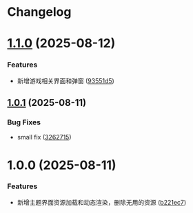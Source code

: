 <a name="readme-top"></a>

# Changelog

# [1.1.0](https://github.com/anguer/onet/compare/v1.0.1...v1.1.0) (2025-08-12)


### Features

* 新增游戏相关界面和弹窗 ([93551d5](https://github.com/anguer/onet/commit/93551d561e9e30eb881c9b871aa315f72f3f2147))

## [1.0.1](https://github.com/anguer/onet/compare/v1.0.0...v1.0.1) (2025-08-11)


### Bug Fixes

* small fix ([3262715](https://github.com/anguer/onet/commit/3262715a85116b4d124e0fab924dc995be60e7ae))

# 1.0.0 (2025-08-11)


### Features

* 新增主题界面资源加载和动态渲染，删除无用的资源 ([b221ec7](https://github.com/anguer/onet/commit/b221ec7382db395b839f953b7237d1c15faf87a3))
